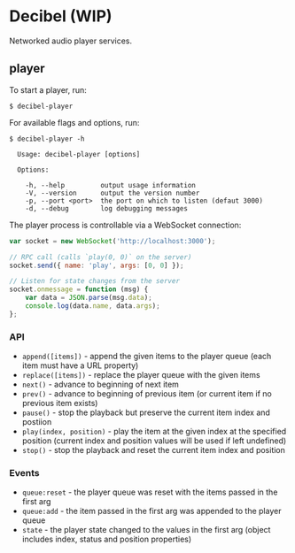 # Decibel (WIP)

Networked audio player services.

## player

To start a player, run:

    $ decibel-player

For available flags and options, run:

    $ decibel-player -h

      Usage: decibel-player [options]

      Options:

        -h, --help         output usage information
        -V, --version      output the version number
        -p, --port <port>  the port on which to listen (defaut 3000)
        -d, --debug        log debugging messages

The player process is controllable via a WebSocket connection:

```javascript
var socket = new WebSocket('http://localhost:3000');

// RPC call (calls `play(0, 0)` on the server)
socket.send({ name: 'play', args: [0, 0] });

// Listen for state changes from the server
socket.onmessage = function (msg) {
    var data = JSON.parse(msg.data);
    console.log(data.name, data.args);
};
```

### API

* `append([items])` - append the given items to the player queue (each item must have a URL property)
* `replace([items])` - replace the player queue with the given items
* `next()` - advance to beginning of next item
* `prev()` - advance to beginning of previous item (or current item if no previous item exists)
* `pause()` - stop the playback but preserve the current item index and postiion
* `play(index, position)` - play the item at the given index at the specified position (current index and position values will be used if left undefined)
* `stop()` - stop the playback and reset the current item index and position

### Events

* `queue:reset` - the player queue was reset with the items passed in the first arg
* `queue:add` - the item passed in the first arg was appended to the player queue
* `state` - the player state changed to the values in the first arg (object includes index, status and position properties)